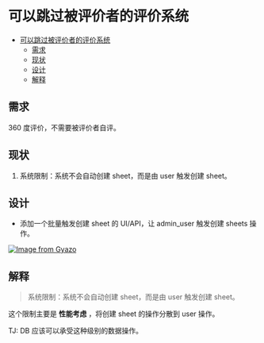 # 可以跳过被评价者的评价系统

- [可以跳过被评价者的评价系统](#可以跳过被评价者的评价系统)
  - [需求](#需求)
  - [现状](#现状)
  - [设计](#设计)
  - [解释](#解释)

## 需求

360 度评价，不需要被评价者自评。

## 现状

1. 系统限制：系统不会自动创建 sheet，而是由 user 触发创建 sheet。

## 设计

- 添加一个批量触发创建 sheet 的 UI/API，让 admin_user 触发创建 sheets 操作。

[![Image from Gyazo](https://i.gyazo.com/3bab5965f27ac455a4a064c6bd588add.jpg)](https://gyazo.com/3bab5965f27ac455a4a064c6bd588add)



## 解释

> 系统限制：系统不会自动创建 sheet，而是由 user 触发创建 sheet。

这个限制主要是 **性能考虑** ，将创建 sheet 的操作分散到 user 操作。

TJ: DB 应该可以承受这种级别的数据操作。